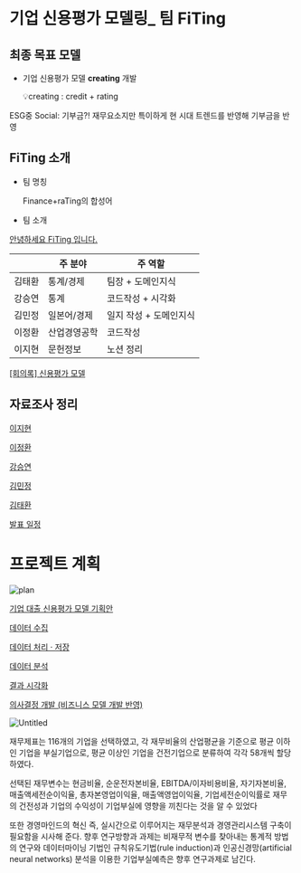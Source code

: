 # 기업 신용평가 모델링_ 팀 FiTing

## 최종 목표 모델

- 기업 신용평가 모델  **creating** 개발
    
    💡creating : credit + rating
    

ESG중 Social: 기부금?! 재무요소지만 특이하게 현 시대 트렌드를 반영해 기부금을 반영

## FiTing 소개

- 팀 명칭
    
    Finance+raTing의 합성어
    
- 팀 소개

[안녕하세요 FiTing 입니다. ](https://www.notion.so/FiTing-f1a399bdbbed4751a6c2fca30aaf35d6)

|  | 주 분야  | 주 역할 |
| --- | --- | --- |
| 김태환 | 통계/경제 | 팀장 + 도메인지식 |
| 강승연 | 통계 | 코드작성 + 시각화  |
| 김민정 | 일본어/경제 | 일지 작성 + 도메인지식 |
| 이정환 | 산업경영공학 | 코드작성 |
| 이지현 | 문헌정보 | 노션 정리 |

[[회의록] 신용평가 모델](https://www.notion.so/af766136f8c94f1796cf757b809ee03d)

## 자료조사 정리

[이지현 ](https://www.notion.so/8313e9d86bf847d6a3e94a660682725a)

[이정환](https://www.notion.so/04d72aae486a425495d3db24038bbe87)

[강승연](https://www.notion.so/1de8246d870347caad3f371d46307574)

[김민정](https://www.notion.so/a41a2e50ed4c48c0999829173f67c2c4)

[김태환](https://www.notion.so/99c327ca3b35459ba25174b06dd43157)

[발표 일정](https://www.notion.so/2b9efaf4461e43fe934ddcfef0a767a1)

# 프로젝트 계획

![plan](https://user-images.githubusercontent.com/95261734/168727205-9a91c590-db0b-4b60-8577-0f9f5671a988.jpg)

[기업 대출 신용평가 모델 기획안  ](https://www.notion.so/9324013c487e4e8ea62719f585b77dee)

[데이터 수집](https://www.notion.so/31132a808b194db99ce6a5b6f9539a0e)

[데이터 처리 · 저장](https://www.notion.so/a440a8d10edc413a884a78ee34ce0b1e)

[데이터 분석](https://www.notion.so/1481aeb20ec14bb1ac7d71d8a0999acf)

[결과 시각화 ](https://www.notion.so/3471051dd5d043c1aabcfdc246cc9e38)

[의사결정 개발 (비즈니스 모델 개발 반영) ](https://www.notion.so/68464ec55f554156a1832ccfb6ca4885)


![Untitled](https://user-images.githubusercontent.com/95261734/168726694-4907654a-f012-4757-ab8e-017396f5aaac.png)
    

재무제표는 116개의 기업을 선택하였고, 각 재무비율의 산업평균을 기준으로 평균 이하인 기업을 부실기업으로, 평균 이상인 기업을 건전기업으로 분류하여 각각 58개씩 할당하였다. 

선택된 재무변수는 현금비율, 순운전자본비율, EBITDA/이자비용비율, 자기자본비율, 매출액세전순이익율, 총자본영업이익율, 매출액영업이익율, 기업세전순이익률로 재무의 건전성과 기업의 수익성이 기업부실에 영향을 끼친다는 것을 알 수 있었다

또한 경영마인드의 혁신 즉, 실시간으로 이루어지는 재무분석과 경영관리시스템 구축이 필요함을 시사해 준다. 향후 연구방향과 과제는 비재무적 변수를 찾아내는 통계적 방법의 연구와 데이터마이닝 기법인 규칙유도기법(rule induction)과 인공신경망(artificial neural networks) 분석을 이용한 기업부실예측은 향후 연구과제로 남긴다.
